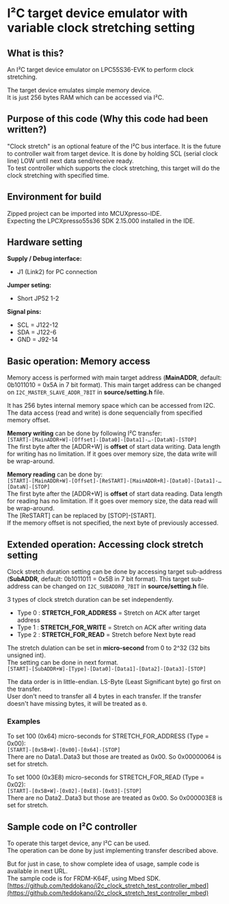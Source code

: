 # I²C target device emulator with variable clock stretching setting

## What is this?
An I²C target device emulator on LPC55S36-EVK to perform clock stretching.   

The target device emulates simple memory device.  
It is just 256 bytes RAM which can be accessed via I²C.  

## Purpose of this code (Why this code had been written?)
"Clock stretch" is an optional feature of the I²C bus interface. 
It is the future to controller wait from target device. 
It is done by holding SCL (serial clock line) LOW until next data send/receive ready.  
To test controller which supports the clock stretching, this target will do the clock stretching with specified time. 

## Environment for build
Zipped project can be imported into MCUXpresso-IDE.  
Expecting the LPCXpresso55s36 SDK 2.15.000 installed in the IDE.  

## Hardware setting
**Supply / Debug interface:**  
- J1 (Link2) for PC connection  

**Jumper seting:**  
- Short JP52 1-2  

**Signal pins:**  
- SCL = J122-12  
- SDA = J122-6  
- GND = J92-14   

## Basic operation: Memory access
Memory access is performed with main target address (**MainADDR**, default: 0b1011010 = 0x5A in 7 bit format). This main target address can be changed on `I2C_MASTER_SLAVE_ADDR_7BIT` in **source/setting.h** file. 

It has 256 bytes internal memory space which can be accessed from I2C.  
The data access (read and write) is done sequencially from specified memory offset.  
 
**Memory writing** can be done by following I²C transfer:  
`[START]-[MainADDR+W]-[Offset]-[Data0]-[Data1]-…-[DataN]-[STOP]`  
The first byte after the [ADDR+W] is **offset** of start data writing. Data length for writing has no limitation. If it goes over memory size, the data write will be wrap-around.  
 
**Memory reading** can be done by:  
`[START]-[MainADDR+W]-[Offset]-[ReSTART]-[MainADDR+R]-[Data0]-[Data1]-…[DataN]-[STOP]`  
The first byte after the [ADDR+W] is **offset** of start data reading. Data length for reading has no limitation. If it goes over memory size, the data read will be wrap-around.  
The [ReSTART] can be replaced by [STOP]-[START].  
If the memory offset is not specified, the next byte of previously accessed.  
 
## Extended operation: Accessing clock stretch setting
Clock stretch duration setting can be done by accessing target sub-address (**SubADDR**, default: 0b1011011 = 0x5B in 7 bit format). This target sub- address can be changed on `I2C_SUBADDR0_7BIT` in **source/setting.h** file.  

3 types of clock stretch duration can be set independently.  
- Type 0 : **STRETCH_FOR_ADDRESS** = Stretch on ACK after target address
- Type 1 : **STRETCH_FOR_WRITE** = Stretch on ACK after writing data
- Type 2 : **STRETCH_FOR_READ** = Stretch before Next byte read

The stretch dulation can be set in **micro-second** from 0 to 2^32 (32 bits unsigned int).  
The setting can be done in next format.  
`[START]-[SubADDR+W]-[Type]-[Data0]-[Data1]-[Data2]-[Data3]-[STOP]`
 
The data order is in little-endian. LS-Byte (Least Significant byte) go first on the transfer.  
User don't need to transfer all 4 bytes in each transfer. If the transfer doesn't have missing bytes, it will be treated as `0`. 

### Examples
To set 100 (0x64) micro-seconds for STRETCH_FOR_ADDRESS (Type = 0x00):  
`[START]-[0x5B+W]-[0x00]-[0x64]-[STOP]`  
There are no Data1..Data3 but those are treated as 0x00. So 0x00000064 is set for stretch.  

To set 1000 (0x3E8) micro-seconds for STRETCH_FOR_READ (Type = 0x02):  
`[START]-[0x5B+W]-[0x02]-[0xE8]-[0x03]-[STOP]`  
There are no Data2..Data3 but those are treated as 0x00. So 0x000003E8 is set for stretch.  

## Sample code on I²C controller
To operate this target device, any I²C can be used.  
The operation can be done by just implementing transfer described above.  

But for just in case, to show complete idea of usage, sample code is available in next URL.  
The sample code is for FRDM-K64F, using Mbed SDK.  
[https://github.com/teddokano/i2c_clock_stretch_test_controller_mbed](https://github.com/teddokano/i2c_clock_stretch_test_controller_mbed)
